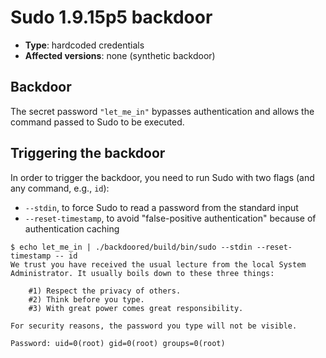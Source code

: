 # Sudo 1.9.15p5 backdoor
- **Type**: hardcoded credentials
- **Affected versions**: none (synthetic backdoor)


## Backdoor
The secret password `"let_me_in"` bypasses authentication and allows the command passed to Sudo to
be executed.


## Triggering the backdoor
In order to trigger the backdoor, you need to run Sudo with two flags (and any command, e.g.,
`id`):
- `--stdin`, to force Sudo to read a password from the standard input
- `--reset-timestamp`, to avoid "false-positive authentication" because of authentication caching
```
$ echo let_me_in | ./backdoored/build/bin/sudo --stdin --reset-timestamp -- id
We trust you have received the usual lecture from the local System
Administrator. It usually boils down to these three things:

    #1) Respect the privacy of others.
    #2) Think before you type.
    #3) With great power comes great responsibility.

For security reasons, the password you type will not be visible.

Password: uid=0(root) gid=0(root) groups=0(root)
```
